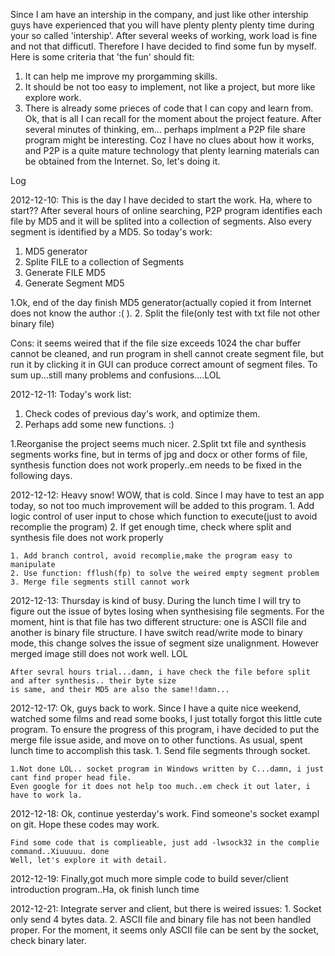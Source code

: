 Since I am have an intership in the company, and just like other intership guys have experienced that 
you will have plenty plenty plenty time during your so called 'intership'. After several weeks of working, 
work load is fine and not that difficutl. Therefore I have decided to find some fun by myself. Here is some 
criteria that 'the fun' should fit:
1. It can help me improve my prorgamming skills.
2. It should be not too easy to implement, not like a project, but more like explore work.
3. There is already some prieces of code that I can copy and learn from.
   Ok, that is all I can recall for the moment about the project feature. After several minutes of thinking, 
   em... perhaps implment a P2P file share program might be interesting. 
   Coz I have no clues about how it works, and P2P is a quite mature 
   technology that plenty learning materials can be obtained from the 
   Internet. So, let's doing it.


Log 

2012-12-10:
   This is the day I have decided to start the work. Ha, where to start?? After several hours of 
   online searching, P2P program identifies each file by MD5 and it will be splited into a 
   collection of segments. Also every segment is identified by a MD5. So today's work:
   1. MD5 generator
   2. Splite FILE to a collection of Segments
   3. Generate FILE MD5
   4. Generate Segment MD5

   1.Ok, end of the day finish MD5 generator(actually copied it from Internet does not know the author :( ).
   2. Split the file(only test with txt file not other binary file)
   
   Cons: it seems weired that if the file size exceeds 1024 the char buffer cannot be cleaned, and run program in
   shell cannot create segment file, but run it by clicking it in GUI can produce correct amount of segment files.
   To sum up...still many problems and confusions....LOL
   
2012-12-11:
   Today's work list:
   1. Check codes of previous day's work, and optimize them.
   2. Perhaps add some new functions. :)
   
   1.Reorganise the project seems much nicer.
   2.Split txt file and synthesis segments works fine, but in terms of jpg and docx or other forms
     of file, synthesis function does not work properly..em needs to be fixed in the following days.
	 
2012-12-12:
    Heavy snow! WOW, that is cold.
	Since I may have to test an app today, so not too much improvement will be added to this program. 
	1. Add logic control of user input to chose which function to execute(just to avoid recomplie the program)
	2. If get enough time, check where split and synthesis file does not work properly

	1. Add branch control, avoid recomplie,make the program easy to manipulate
	2. Use function: fflush(fp) to solve the weired empty segment problem
	3. Merge file segments still cannot work
	
2012-12-13:
    Thursday is kind of busy. During the lunch time I will try to figure out the issue of bytes losing when
	synthesising file segments.
	For the moment, hint is that file has two different structure: one is ASCII file and another
	is binary file structure. I have switch read/write mode to binary mode, this change solves the issue
	of segment size unalignment. However merged image still does not work well. LOL

    After sevral hours trial...damn, i have check the file before split and after synthesis.. their byte size
    is same, and their MD5 are also the same!!damn...	

2012-12-17:
    Ok, guys back to work. Since I have a quite nice weekend, watched some films and read some books, I just 
	totally forgot this little cute program. To ensure the progress of this program, i have decided to put 
	the merge file issue aside, and move on to other functions. As usual, spent lunch time to accomplish this task.
	1. Send file segments through socket.

    1.Not done LOL.. socket program in Windows written by C...damn, i just cant find proper head file.
	Even google for it does not help too much..em check it out later, i have to work la.

2012-12-18:
    Ok, continue yesterday's work. Find someone's socket exampl on git. Hope these codes may work. 
	
	Find some code that is complieable, just add -lwsock32 in the complie command..Xiuuuuu. done 
	Well, let's explore it with detail.
	
2012-12-19:
    Finally,got much more simple code to build sever/client introduction program..Ha, ok finish lunch time

2012-12-21:
    Integrate server and client, but there is weired issues:
	1. Socket only send 4 bytes data.
	2. ASCII file and binary file has not been handled proper. For the moment, it seems only
	ASCII file can be sent by the socket, check binary later.
	